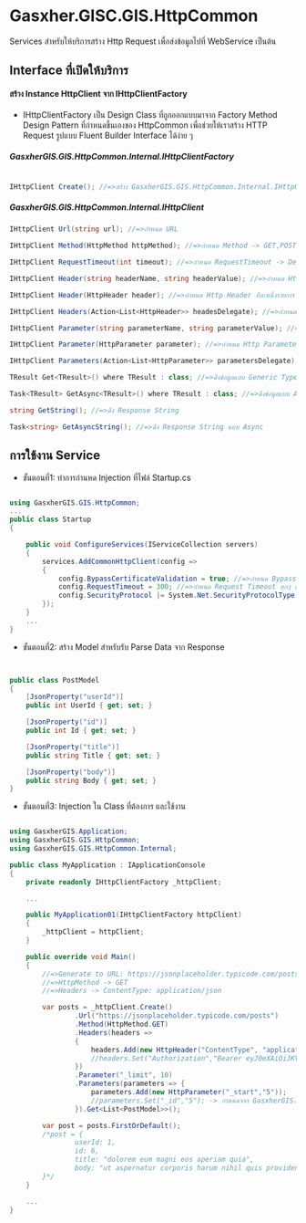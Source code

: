 # Gasxher.GISC.GIS.HttpCommon
Services สำหรับให้บริการสร้าง Http Request เพื่อส่งข้อมูลไปที่ WebService เป็นต้น

## Interface ที่เปิดให้บริการ
#### สร้าง Instance HttpClient จาก IHttpClientFactory
* IHttpClientFactory เป็น Design Class ที่ถูกออกแบบมาจาก Factory Method Design Pattern ที่กำหนดขึ้นเองของ HttpCommon เพื่อช่วยให้เราสร้าง HTTP Request รูปแบบ Fluent Builder Interface ได้ง่าย ๆ

##### GasxherGIS.GIS.HttpCommon.Internal.IHttpClientFactory
```csharp

IHttpClient Create(); //=>สร้าง GasxherGIS.GIS.HttpCommon.Internal.IHttpClient


```



##### GasxherGIS.GIS.HttpCommon.Internal.IHttpClient
```csharp
IHttpClient Url(string url); //=>กำหนด URL

IHttpClient Method(HttpMethod httpMethod); //=>กำหนด Method -> GET,POST,PATCH,PUT,DELETE,OPTIONS

IHttpClient RequestTimeout(int timeout); //=>กำหนด RequestTimeout -> Default 60 sec.

IHttpClient Header(string headerName, string headerValue); //=>กำหนด Http Header ทีละหนึ่งรายการ

IHttpClient Header(HttpHeader header); //=>กำหนด Http Header ทีละหนึ่งรายการ

IHttpClient Headers(Action<List<HttpHeader>> headesDelegate); //=>กำหนด Http Header ทีละหลายรายการ

IHttpClient Parameter(string parameterName, string parameterValue); //=>กำหนด Http Parameter ทีละหนึ่งรายการ

IHttpClient Parameter(HttpParameter parameter); //=>กำหนด Http Parameter ทีละหนึ่งรายการ

IHttpClient Parameters(Action<List<HttpParameter>> parametersDelegate); //=>กำหนด Http Parameter ทีละหลายรายการ

TResult Get<TResult>() where TResult : class; //=>ดึงข้อมูลแบบ Generic Type

Task<TResult> GetAsync<TResult>() where TResult : class; //=>ดึงข้อมูลแบบ Async<Generic Type> 

string GetString(); //=>ดึง Response String

Task<string> GetAsyncString(); //=>ดึง Response String แบบ Async
```


## การใช้งาน Service
* ขั้นตอนที่1: ทำการกำนหด Injection ที่ไฟล์ Startup.cs
```cs

using GasxherGIS.GIS.HttpCommon;
...
public class Startup
{

    public void ConfigureServices(IServiceCollection servers)
    {
        services.AddCommonHttpClient(config =>
        {
            config.BypassCertificateValidation = true; //=>กำหนด Bypass หาก SSL ไม่สมบูรณ์ อารมณ์เหมือนเข้า Browser Https ไม่ถูกต้องเราต้องกด Avanced และเลือกข้าม
            config.RequestTimeout = 300; //=>กำหนด Request Timeout ทุกๆ การร้องขอจะมีระยะเวลา 5 min หรือหน่วยเป็นวินาที
            config.SecurityProtocol |= System.Net.SecurityProtocolType.Tls12 | System.Net.SecurityProtocolType.Tls11 | System.Net.SecurityProtocolType.Tls; //=>กำหนด Protocol ที่ส่งไปกับ Request กรณีที่มีการ Block Http ให้รองรับเฉพาะ TLS เป็นต้น
        });
    }
    ...
}


```




* ขั้นตอนที่2: สร้าง Model สำหรับรับ Parse Data จาก Response
```csharp


public class PostModel
{
    [JsonProperty("userId")]
    public int UserId { get; set; }

    [JsonProperty("id")]
    public int Id { get; set; }

    [JsonProperty("title")]
    public string Title { get; set; }

    [JsonProperty("body")]
    public string Body { get; set; }
}


```


* ขั้นตอนที่3: Injection ใน Class ที่ต้องการ และใช้งาน
```csharp

using GasxherGIS.Application;
using GasxherGIS.GIS.HttpCommon;
using GasxherGIS.GIS.HttpCommon.Internal;

public class MyApplication : IApplicationConsole
{
    private readonly IHttpClientFactory _httpClient;

    ...

    public MyApplication01(IHttpClientFactory httpClient)
    {
        _httpClient = httpClient;
    }

    public override void Main()
    {
        //=>Generate to URL: https://jsonplaceholder.typicode.com/posts?_limit=10&_start=5
        //=>HttpMethod -> GET
        //=>Headers -> ContentType: application/json

        var posts = _httpClient.Create()
                .Url("https://jsonplaceholder.typicode.com/posts")
                .Method(HttpMethod.GET)
                .Headers(headers =>
                {
                    headers.Add(new HttpHeader("ContentType", "application/json"));
                    //headers.Set("Authorization","Bearer eyJ0eXAiOiJKV1QiLCJhbGciOiJ..."); -> กำหนดจาก GasxherGIS.GIS.HttpCommon.HttpClientExtension.cs
                })
                .Parameter("_limit", 10)
                .Parameters(parameters => {
                    parameters.Add(new HttpParameter("_start","5"));
                    //parameters.Set("_id","5"); -> กำหนดจาก GasxherGIS.GIS.HttpCommon.HttpClientExtension.cs
                }).Get<List<PostModel>>();

        var post = posts.FirstOrDefault();
        /*post = {
                userId: 1,
                id: 6,
                title: "dolorem eum magni eos aperiam quia",
                body: "ut aspernatur corporis harum nihil quis provident sequi mollitia nobis aliquid molestiae perspiciatis et ea nemo ab reprehenderit accusantium quas voluptate dolores velit et doloremque molestiae"
        }*/
    }

    ...
}


```
